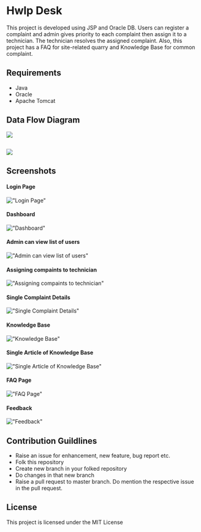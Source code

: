 # Hwlp Desk

This project is developed using JSP and Oracle DB. 
Users can register a complaint and admin gives priority to each complaint then assign it to a technician. The technician resolves the assigned complaint.
Also, this project has a FAQ for site-related quarry and Knowledge Base for common complaint.

## Requirements
-   Java
-   Oracle
-   Apache Tomcat

## Data Flow Diagram

![](https://github.com/anantjain6/HelpDesk/blob/master/dicumentation/DFD_Level0.png)

##

![](https://github.com/anantjain6/HelpDesk/blob/master/dicumentation/DFD_Level1.png)

## Screenshots

#### Login Page
!["Login Page"](https://github.com/anantjain6/HelpDesk/blob/master/dicumentation/snapshot/Login.png)

#### Dashboard
!["Dashboard"](https://github.com/anantjain6/HelpDesk/blob/master/dicumentation/snapshot/Dashboard.png)

#### Admin can view list of users
!["Admin can view list of users"](https://github.com/anantjain6/HelpDesk/blob/master/dicumentation/snapshot/Users.png)

#### Assigning compaints to technician
!["Assigning compaints to technician"](https://github.com/anantjain6/HelpDesk/blob/master/dicumentation/snapshot/Complaint_Assign.png)

#### Single Complaint Details
!["Single Complaint Details"](https://github.com/anantjain6/HelpDesk/blob/master/dicumentation/snapshot/Complaint.png)

#### Knowledge Base
!["Knowledge Base"](https://github.com/anantjain6/HelpDesk/blob/master/dicumentation/snapshot/Knowledge_Base.png)

#### Single Article of Knowledge Base
!["Single Article of Knowledge Base"](https://github.com/anantjain6/HelpDesk/blob/master/dicumentation/snapshot/Article.png)

#### FAQ Page
!["FAQ Page"](https://github.com/anantjain6/HelpDesk/blob/master/dicumentation/snapshot/FAQ.png)

#### Feedback
!["Feedback"](https://github.com/anantjain6/HelpDesk/blob/master/dicumentation/snapshot/Feedback.png)

## Contribution Guildlines
-    Raise an issue for enhancement, new feature, bug report etc.
-    Folk this repository
-    Create new branch in your folked repository
-    Do changes in that new branch
-    Raise a pull request to master branch. Do mention the respective issue in the pull request.

## License

This project is licensed under the MIT License

